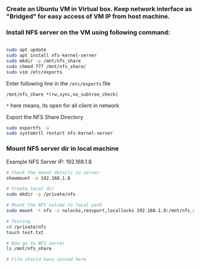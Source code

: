 ### Create an Ubuntu VM in Virtual box. Keep network interface as "Bridged" for easy access of VM IP from host machine.

### Install NFS server on the VM using following command:

```bash

sudo apt update
sudo apt install nfs-kernel-server
sudo mkdir -p /mnt/nfs_share
sudo chmod 777 /mnt/nfs_share/
sudo vim /etc/exports
```

Enter following line in the `/etc/exports` file

```
/mnt/nfs_share *(rw,sync,no_subtree_check)
```
`*` here means, its open for all client in network

Export the NFS Share Directory

```bash
sudo exportfs -a
sudo systemctl restart nfs-kernel-server
```

### Mount NFS server dir in local machine

Example NFS Server IP: 192.168.1.8

```bash
# Check the mount details in server
showmount -e 192.168.1.8

# Create local dir
sudo mkdir -p /private/nfs

# Mount the NFS volume to local path
sudo mount -t nfs -o nolocks,resvport,locallocks 192.168.1.8:/mnt/nfs_share /private/nfs

# Testing..
cd /private/nfs
touch test.txt

# Now go to NFS server
ls /mnt/nfs_share

# File should have synced here 
```
